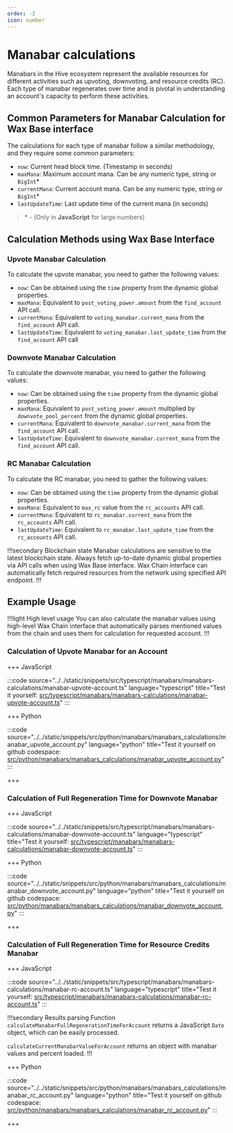 ```yaml
---
order: -2
icon: number
---
```


# Manabar calculations

Manabars in the Hive ecosystem represent the available resources for different activities such as upvoting, downvoting, and resource credits (RC). Each type of manabar regenerates over time and is pivotal in understanding an account's capacity to perform these activities.

## Common Parameters for Manabar Calculation for Wax Base interface

The calculations for each type of manabar follow a similar methodology, and they require some common parameters:

- `now`: Current head block time. (Timestamp in seconds)
- `maxMana`: Maximum account mana. Can be any numeric type, string or `BigInt`\*
- `currentMana`: Current account mana. Can be any numeric type, string or `BigInt`\*
- `lastUpdateTime`: Last update time of the current mana (in seconds)

> \* - (Only in **JavaScript** for large numbers)

## Calculation Methods using Wax Base Interface

### Upvote Manabar Calculation

To calculate the upvote manabar, you need to gather the following values:

- `now`: Can be obtained using the `time` property from the dynamic global properties.
- `maxMana`: Equivalent to `post_voting_power.amount` from the `find_account` API call.
- `currentMana`: Equivalent to `voting_manabar.current_mana` from the `find_account` API call.
- `lastUpdateTime`: Equivalent to `voting_manabar.last_update_time` from the `find_account` API call

### Downvote Manabar Calculation

To calculate the downvote manabar, you need to gather the following values:

- `now`: Can be obtained using the `time` property from the dynamic global properties.
- `maxMana`: Equivalent to `post_voting_power.amount` multiplied by `downvote_pool_percent` from the dynamic global properties.
- `currentMana`: Equivalent to `downvote_manabar.current_mana` from the `find_account` API call.
- `lastUpdateTime`: Equivalent to `downvote_manabar.current_mana` from the `find_account` API call.

### RC Manabar Calculation

To calculate the RC manabar, you need to gather the following values:

- `now`: Can be obtained using the `time` property from the dynamic global properties.
- `maxMana`: Equivalent to `max_rc` value from the `rc_accounts` API call.
- `currentMana`: Equivalent to `rc_manabar.current_mana` from the `rc_accounts` API call.
- `lastUpdateTime`: Equivalent to `rc_manabar.last_update_time` from the `rc_accounts` API call.

!!!secondary Blockchain state
Manabar calculations are sensitive to the latest blockchain state. Always fetch up-to-date dynamic global properties via API calls when using Wax Base interface. Wax Chain interface can automatically fetch required resources from the network using specified API endpoint.
!!!

## Example Usage

!!!light High level usage
You can also calculate the manabar values using high-level Wax Chain interface that automatically parses mentioned values from the chain and uses them for calculation for requested account.
!!!

### Calculation of Upvote Manabar for an Account

+++ JavaScript

:::code source="../../static/snippets/src/typescript/manabars/manabars-calculations/manabar-upvote-account.ts" language="typescript" title="Test it yourself: [src/typescript/manabars/manabars-calculations/manabar-upvote-account.ts](https://stackblitz.com/github/openhive-network/wax-doc-snippets?file=src%2Ftypescript%2Fmanabars%2Fmanabars-calculations%2Fmanabar-upvote-account.ts&startScript=test-manabars-manabars-calculations-manabar-upvote-account)" :::

+++ Python

:::code source="../../static/snippets/src/python/manabars/manabars_calculations/manabar_upvote_account.py" language="python" title="Test it yourself on github codespace: [src/python/manabars/manabars_calculations/manabar_upvote_account.py](https://github.com/codespaces/new?repo=openhive-network/wax-doc-snippets&ref=main&file=workspaces/wax-doc-snippets/src/python/manabars/manabars_calculations/manabar_upvote_account.py)" :::

+++

### Calculation of Full Regeneration Time for Downvote Manabar

+++ JavaScript

:::code source="../../static/snippets/src/typescript/manabars/manabars-calculations/manabar-downvote-account.ts" language="typescript" title="Test it yourself: [src/typescript/manabars/manabars-calculations/manabar-downvote-account.ts](https://stackblitz.com/github/openhive-network/wax-doc-snippets?file=src%2Ftypescript%2Fmanabars%2Fmanabars-calculations%2Fmanabar-downvote-account.ts&startScript=test-manabars-manabars-calculations-manabar-downvote-account)" :::

+++ Python

:::code source="../../static/snippets/src/python/manabars/manabars_calculations/manabar_downvote_account.py" language="python" title="Test it yourself on github codespace: [src/python/manabars/manabars_calculations/manabar_downvote_account.py](https://github.com/codespaces/new?repo=openhive-network/wax-doc-snippets&ref=main&file=workspaces/wax-doc-snippets/src/python/manabars/manabars_calculations/manabar_downvote_account.py)" :::

+++

### Calculation of Full Regeneration Time for Resource Credits Manabar

+++ JavaScript

:::code source="../../static/snippets/src/typescript/manabars/manabars-calculations/manabar-rc-account.ts" language="typescript" title="Test it yourself: [src/typescript/manabars/manabars-calculations/manabar-rc-account.ts](https://stackblitz.com/github/openhive-network/wax-doc-snippets?file=src%2Ftypescript%2Fmanabars%2Fmanabars-calculations%2Fmanabar-rc-account.ts&startScript=test-manabars-manabars-calculations-manabar-rc-account)" :::

!!!secondary Results parsing
Function `calculateManabarFullRegenerationTimeForAccount` returns a JavaScript `Date` object, which can be easily processed.

`calculateCurrentManabarValueForAccount` returns an object with manabar values and percent loaded.
!!!

+++ Python

:::code source="../../static/snippets/src/python/manabars/manabars_calculations/manabar_rc_account.py" language="python" title="Test it yourself on github codespace: [src/python/manabars/manabars_calculations/manabar_rc_account.py](https://github.com/codespaces/new?repo=openhive-network/wax-doc-snippets&ref=main&file=workspaces/wax-doc-snippets/src/python/manabars/manabars_calculations/manabar_rc_account.py)" :::

+++
